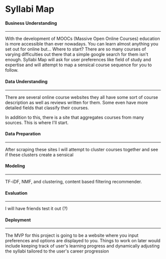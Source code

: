 Syllabi Map
===========

#### Business Understanding
----
With the development of MOOCs (Massive Open Online Courses) education is
more accessible than ever nowadays. You can learn almost anything you
set out for online but... Where to start? There are so many courses of
varying difficulties out there that a simple google search for them isn't
enough. Syllabi Map will ask for user preferences like field of study and
expertise and will attempt to map a sensical course sequence for you to
follow.

#### Data Understanding
----
There are several online course websites they all have some sort of course
description as well as reviews written for them. Some even have more
detailed fields that classify their courses.

In addition to this, there is a site that aggregates courses from many
sources. This is where I'll start.

#### Data Preparation
----
After scraping these sites I will attempt to cluster courses together
and see if these clusters create a sensical

#### Modeling
----
TF-iDF, NMF, and clustering, content based filtering recommender.

#### Evaluation
----
I will have friends test it out (?)

#### Deployment
----
The MVP for this project is going to be a website where you input
preferences and options are displayed to you. Things to work on later
would include keeping track of user's learning progress and dynamically
adjusting the syllabi tailored to the user's career progression
